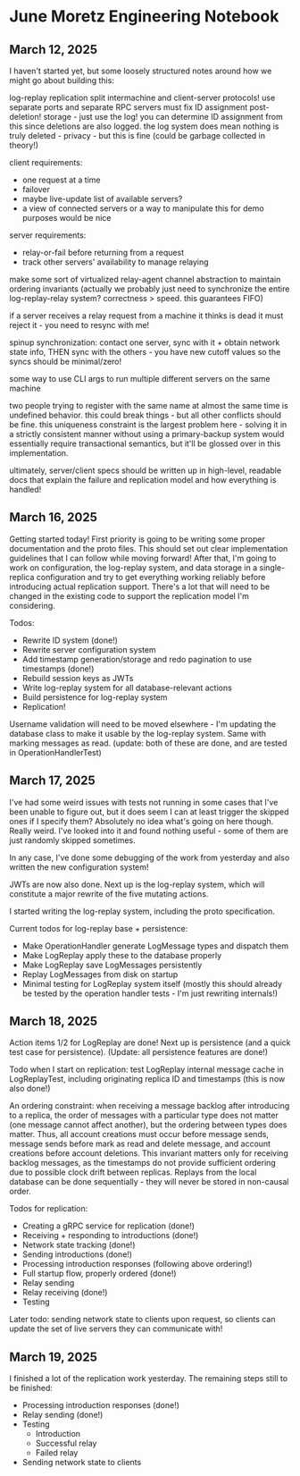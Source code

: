 # June Moretz Engineering Notebook

## March 12, 2025

I haven't started yet, but some loosely structured notes around how we might go about building this:

log-replay replication
split intermachine and client-server protocols! use separate ports and separate RPC servers
must fix ID assignment post-deletion!
storage - just use the log! you can determine ID assignment from this since deletions are also logged. the log system does mean nothing is truly deleted - privacy - but this is fine (could be garbage collected in theory!)

client requirements:

- one request at a time
- failover
- maybe live-update list of available servers?
- a view of connected servers or a way to manipulate this for demo purposes would be nice

server requirements:

- relay-or-fail before returning from a request
- track other servers' availability to manage relaying

make some sort of virtualized relay-agent channel abstraction to maintain ordering invariants (actually we probably just need to synchronize the entire log-replay-relay system? correctness > speed. this guarantees FIFO)

if a server receives a relay request from a machine it thinks is dead it must reject it - you need to resync with me!

spinup synchronization: contact one server, sync with it + obtain network state info, THEN sync with the others - you have new cutoff values so the syncs should be minimal/zero!

some way to use CLI args to run multiple different servers on the same machine

two people trying to register with the same name at almost the same time is undefined behavior. this could break things - but all other conflicts should be fine. this uniqueness constraint is the largest problem here - solving it in a strictly consistent manner without using a primary-backup system would essentially require transactional semantics, but it'll be glossed over in this implementation.

ultimately, server/client specs should be written up in high-level, readable docs that explain the failure and replication model and how everything is handled!

## March 16, 2025

Getting started today! First priority is going to be writing some proper documentation and the proto files. This should set out clear implementation guidelines that I can follow while moving forward! After that, I'm going to work on configuration, the log-replay system, and data storage in a single-replica configuration and try to get everything working reliably before introducing actual replication support. There's a lot that will need to be changed in the existing code to support the replication model I'm considering.

Todos:

- Rewrite ID system (done!)
- Rewrite server configuration system
- Add timestamp generation/storage and redo pagination to use timestamps (done!)
- Rebuild session keys as JWTs
- Write log-replay system for all database-relevant actions
- Build persistence for log-replay system
- Replication!

Username validation will need to be moved elsewhere - I'm updating the database class to make it usable by the log-replay system. Same with marking messages as read. (update: both of these are done, and are tested in OperationHandlerTest)

## March 17, 2025

I've had some weird issues with tests not running in some cases that I've been unable to figure out, but it does seem I can at least trigger the skipped ones if I specify them? Absolutely no idea what's going on here though. Really weird. I've looked into it and found nothing useful - some of them are just randomly skipped sometimes.

In any case, I've done some debugging of the work from yesterday and also written the new configuration system!

JWTs are now also done. Next up is the log-replay system, which will constitute a major rewrite of the five mutating actions.

I started writing the log-replay system, including the proto specification.

Current todos for log-replay base + persistence:

- Make OperationHandler generate LogMessage types and dispatch them
- Make LogReplay apply these to the database properly
- Make LogReplay save LogMessages persistently
- Replay LogMessages from disk on startup
- Minimal testing for LogReplay system itself (mostly this should already be tested by the operation handler tests - I'm just rewriting internals!)

## March 18, 2025

Action items 1/2 for LogReplay are done! Next up is persistence (and a quick test case for persistence). (Update: all persistence features are done!)

Todo when I start on replication: test LogReplay internal message cache in LogReplayTest, including originating replica ID and timestamps (this is now also done!)

An ordering constraint: when receiving a message backlog after introducing to a replica, the order of messages with a particular type does not matter (one message cannot affect another), but the ordering between types does matter. Thus, all account creations must occur before message sends, message sends before mark as read and delete message, and account creations before account deletions. This invariant matters only for receiving backlog messages, as the timestamps do not provide sufficient ordering due to possible clock drift between replicas. Replays from the local database can be done sequentially - they will never be stored in non-causal order.

Todos for replication:

- Creating a gRPC service for replication (done!)
- Receiving + responding to introductions (done!)
- Network state tracking (done!)
- Sending introductions (done!)
- Processing introduction responses (following above ordering!)
- Full startup flow, properly ordered (done!)
- Relay sending
- Relay receiving (done!)
- Testing

Later todo: sending network state to clients upon request, so clients can update the set of live servers they can communicate with!

## March 19, 2025

I finished a lot of the replication work yesterday. The remaining steps still to be finished:

- Processing introduction responses (done!)
- Relay sending (done!)
- Testing
  - Introduction
  - Successful relay
  - Failed relay
- Sending network state to clients
